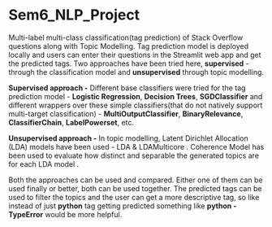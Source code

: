 # Sem6_NLP_Project
Multi-label multi-class classification(tag prediction) of Stack Overflow questions along with Topic Modelling. Tag prediction model is deployed locally and users can enter their questions in the Streamlit web app and get the predicted tags. Two approaches have been tried here, **supervised** - through the classification model and **unsupervised** through topic modelling.

**Supervised approach -**
Different base classifiers were tried for the tag prediction model - **Logistic Regression**, **Decision Trees**, **SGDClassifier** and different wrappers over these simple classifiers(that do not natively support multi-target classification) - **MultiOutputClassifier**, **BinaryRelevance**, **ClassifierChain**, **LabelPowerset**, etc. 

**Unsupervised approach -**
In topic modelling, Latent Dirichlet Allocation (LDA) models have been used - LDA & LDAMulticore . Coherence Model has been used to evaluate how distinct and separable the generated topics are for each LDA model .

Both the approaches can be used and compared. Either one of them can be used finally or better, both can be used together. The predicted tags can be used to filter the topics and the user can get a more descriptive tag, so like instead of just **python** tag getting predicted something like **python - TypeError** would be more helpful. 

